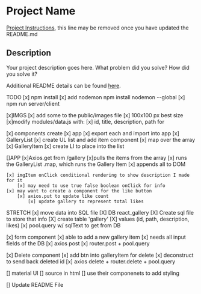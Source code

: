 # Project Name

[Project Instructions](./INSTRUCTIONS.md), this line may be removed once you have updated the README.md

## Description

Your project description goes here. What problem did you solve? How did you solve it?

Additional README details can be found [here](https://github.com/PrimeAcademy/readme-template/blob/master/README.md).


TODO
    [x] npm install
        [x] add nodemon npm install nodemon --global
    [x] npm run server/client

[x]IMGS
    [x] add some to the public/images file
        [x] 100x100 px best size
        [x]modify modules/data.js with:
            [x] id, title, description, path for

[x] components create
    [x] app
    [x] export each and import into app
    [x] GalleryList
        [x] create UL list and add item component
            [x] map over the array
    [x] GalleryItem
        [x] create LI to place into the list

[]APP
    [x]Axios.get from /gallery
        [x]pulls the items from the array
            [x] runs the GalleryList .map, which runs the Gallery Item 
                [x] appends all to DOM
    
    [x] imgItem onClick conditional rendering to show description I made for it
        [x] may need to use true false boolean onClick for info
    [x] may want to create a component for the like button 
        [x] axios.put to update like count
            [x] update gallery to represent total likes

   
STRETCH
[x] move data into SQL file
    [X] DB react_gallery
    [X] Create sql file to store that info
        [X] create table 'gallery'
        [X] values (id, path, description, likes)
    [x] pool.query w/ sqlText to get from DB

[x] form component 
    [x] able to add a new gallery item
        [x] needs all input fields of the DB
    [x] axios post
    [x] router.post + pool.query

[x] Delete component
    [x] add btn into galleryItem for delete
    [x] deconstruct to send back deleted id
        [x] axios delete + router.delete + pool.query

[] material UI
    [] source in html
    [] use their componenets to add styling

[] Update README File
